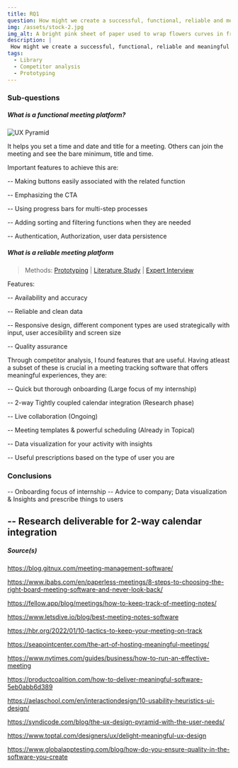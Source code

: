 ```yaml
---
title: RQ1
question: How might we create a successful, functional, reliable and meaningful UI platform for helping people with keeping track of information shared in and around meetings?
img: /assets/stock-2.jpg
img_alt: A bright pink sheet of paper used to wrap flowers curves in front of rich blue background
description: |
 How might we create a successful, functional, reliable and meaningful UI platform for helping people with keeping track of information shared in and around meetings?
tags:
  - Library 
  - Competitor analysis
  - Prototyping
---
```


### Sub-questions
##### What is a functional meeting platform?
![UX Pyramid](/assets/research/UXPyramid.png)

It helps you set a time and date and title for a meeting. Others can join the meeting and see the bare minimum, title and time.

Important features to achieve this are:

-- Making buttons easily associated with the related function

-- Emphasizing the CTA

-- Using progress bars for multi-step processes

-- Adding sorting and filtering functions when they are needed

-- Authentication, Authorization, user data persistence

##### What is a reliable meeting platform
> Methods: [Prototyping](https://www.google.com) | [Literature Study](https://www.google.com) | [Expert Interview](https://www.google.com)

Features:

-- Availability and accuracy

-- Reliable and clean data

-- Responsive design, different component types are used strategically with input, user accesibility and screen size

-- Quality assurance

Through competitor analysis, I found features that are useful. Having atleast a subset of these is crucial in a meeting tracking software that offers meaningful experiences, they are:

-- Quick but thorough onboarding (Large focus of my internship)

-- 2-way Tightly coupled calendar integration (Research phase)

-- Live collaboration (Ongoing)

-- Meeting templates & powerful scheduling (Already in Topical)

-- Data visualization for your activity with insights

-- Useful prescriptions based on the type of user you are


### Conclusions

-- Onboarding focus of internship
-- Advice to company; Data visualization & Insights and prescribe things to users

-- Research deliverable for 2-way calendar integration
----
##### Source(s)

https://blog.gitnux.com/meeting-management-software/

https://www.ibabs.com/en/paperless-meetings/8-steps-to-choosing-the-right-board-meeting-software-and-never-look-back/

https://fellow.app/blog/meetings/how-to-keep-track-of-meeting-notes/

https://www.letsdive.io/blog/best-meeting-notes-software

https://hbr.org/2022/01/10-tactics-to-keep-your-meeting-on-track

https://seapointcenter.com/the-art-of-hosting-meaningful-meetings/

https://www.nytimes.com/guides/business/how-to-run-an-effective-meeting

https://productcoalition.com/how-to-deliver-meaningful-software-5eb0abb6d389

https://aelaschool.com/en/interactiondesign/10-usability-heuristics-ui-design/

https://syndicode.com/blog/the-ux-design-pyramid-with-the-user-needs/

https://www.toptal.com/designers/ux/delight-meaningful-ux-design

https://www.globalapptesting.com/blog/how-do-you-ensure-quality-in-the-software-you-create
